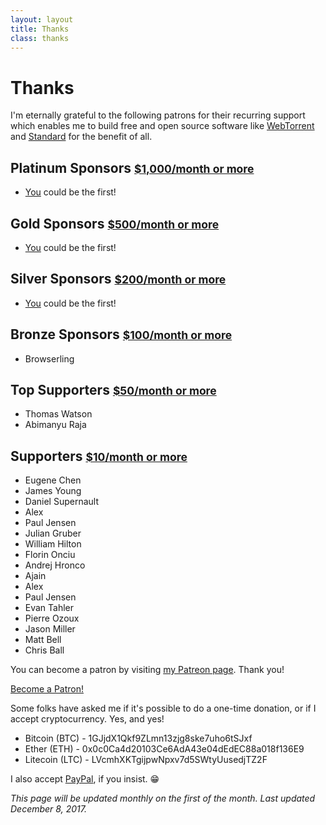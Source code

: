 ```yaml
---
layout: layout
title: Thanks
class: thanks
---
```


# Thanks

I'm eternally grateful to the following patrons for their recurring support which
enables me to build free and open source software like
[WebTorrent](https://webtorrent.io) and [Standard](https://standardjs.com) for the
benefit of all.

## Platinum Sponsors <small>[$1,000/month or more](https://www.patreon.com/bePatron?c=1335510&rid=2201589)</small>

- [You](https://www.patreon.com/feross) could be the first!

## Gold Sponsors <small>[$500/month or more](https://www.patreon.com/bePatron?c=1335510&rid=2175327)</small>

- [You](https://www.patreon.com/feross) could be the first!

## Silver Sponsors <small>[$200/month or more](https://www.patreon.com/bePatron?c=1335510&rid=2201567)</small>

- [You](https://www.patreon.com/feross) could be the first!

## Bronze Sponsors <small>[$100/month or more](https://www.patreon.com/bePatron?c=1335510&rid=2201570)</small>

- Browserling

## Top Supporters <small>[$50/month or more](https://www.patreon.com/bePatron?c=1335510&rid=2188674)</small>

- Thomas  Watson
- Abimanyu  Raja

## Supporters <small>[$10/month or more](https://www.patreon.com/bePatron?c=1335510&rid=2179762)</small>

- Eugene  Chen
- James Young
- Daniel  Supernault
- Alex
- Paul Jensen
- Julian  Gruber
- William Hilton
- Florin  Onciu
- Andrej  Hronco
- Ajain
- Alex
- Paul  Jensen
- Evan  Tahler
- Pierre  Ozoux
- Jason Miller
- Matt  Bell
- Chris Ball

You can become a patron by visiting [my Patreon page](https://patreon.com/feross).
Thank you!

<a href="https://www.patreon.com/bePatron?u=8375109" data-patreon-widget-type="become-patron-button">Become a Patron!</a><script async src="https://c6.patreon.com/becomePatronButton.bundle.js"></script>

Some folks have asked me if it's possible to do a one-time donation, or if I accept cryptocurrency. Yes, and yes!

- Bitcoin (BTC) - 1GJjdX1Qkf9ZLmn13zjg8ske7uho6tSJxf
- Ether (ETH) - 0x0c0Ca4d20103Ce6AdA43e04dEdEC88a018f136E9
- Litecoin (LTC) - LVcmhXKTgijpwNpxv7d5SWtyUusedjTZ2F

I also accept [PayPal](https://www.paypal.me/feross), if you insist. 😁

*This page will be updated monthly on the first of the month. Last updated December 8, 2017.*

